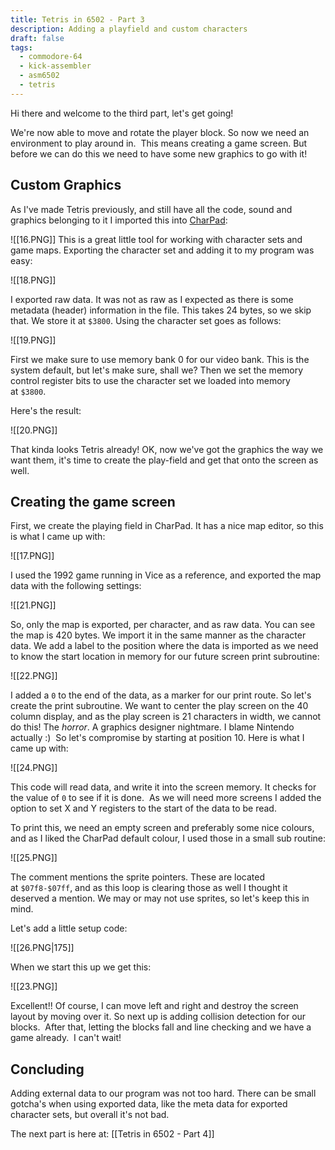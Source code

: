 ```yaml
---
title: Tetris in 6502 - Part 3
description: Adding a playfield and custom characters
draft: false
tags:
  - commodore-64
  - kick-assembler
  - asm6502
  - tetris
---
```

Hi there and welcome to the third part, let's get going!  
  
We're now able to move and rotate the player block. So now we need an environment to play around in.  This means creating a game screen. But before we can do this we need to have some new graphics to go with it!

## Custom Graphics
  
As I've made Tetris previously, and still have all the code, sound and graphics belonging to it I imported this into [CharPad](https://subchristsoftware.itch.io/charpad-c64-free):

![[16.PNG]]
This is a great little tool for working with character sets and game maps. Exporting the character set and adding it to my program was easy:

![[18.PNG]]

I exported raw data. It was not as raw as I expected as there is some metadata (header) information in the file. This takes 24 bytes, so we skip that. We store it at `$3800`. Using the character set goes as follows:

![[19.PNG]]

First we make sure to use memory bank 0 for our video bank. This is the system default, but let's make sure, shall we? Then we set the memory control register bits to use the character set we loaded into memory at `$3800`.

Here's the result:

  ![[20.PNG]]

That kinda looks Tetris already! OK, now we've got the graphics the way we want them, it's time to create the play-field and get that onto the screen as well.  

## Creating the game screen

First, we create the playing field in CharPad. It has a nice map editor, so this is what I came up with:  

![[17.PNG]]

I used the 1992 game running in Vice as a reference, and exported the map data with the following settings:

![[21.PNG]]

So, only the map is exported, per character, and as raw data. You can see the map is 420 bytes. We import it in the same manner as the character data. We add a label to the position where the data is imported as we need to know the start location in memory for our future screen print subroutine:  

![[22.PNG]]

I added a `0` to the end of the data, as a marker for our print route. So let's create the print subroutine. We want to center the play screen on the 40 column display, and as the play screen is 21 characters in width, we cannot do this! The *horror*. A graphics designer nightmare. I blame Nintendo actually :)  So let's compromise by starting at position 10. Here is what I came up with:  

![[24.PNG]]

This code will read data, and write it into the screen memory. It checks for the value of `0` to see if it is done.  As we will need more screens I added the option to set X and Y registers to the start of the data to be read.

To print this, we need an empty screen and preferably some nice colours, and as I liked the CharPad default colour, I used those in a small sub routine:

![[25.PNG]]

The comment mentions the sprite pointers. These are located at `$07f8-$07ff`, and as this loop is clearing those as well I thought it deserved a mention. We may or may not use sprites, so let's keep this in mind.
  
Let's add a little setup code:

![[26.PNG|175]]

When we start this up we get this:  

 ![[23.PNG]]
  
Excellent!! Of course, I can move left and right and destroy the screen layout by moving over it. So next up is adding collision detection for our blocks.  After that, letting the blocks fall and line checking and we have a game already.  I can't wait!  

## Concluding

Adding external data to our program was not too hard. There can be small gotcha's when using exported data, like the meta data for exported character sets, but overall it's not bad.

The next part is here at: [[Tetris in 6502 - Part 4]]
